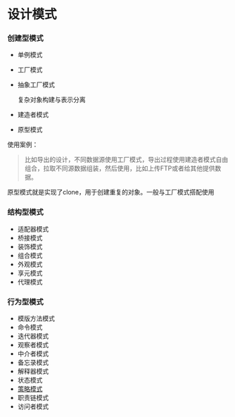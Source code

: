 # 设计模式

### 创建型模式

- 单例模式

- 工厂模式

- 抽象工厂模式

  复杂对象构建与表示分离

- 建造者模式

- 原型模式

使用案例：

> 比如导出的设计，不同数据源使用工厂模式，导出过程使用建造者模式自由组合，拉取不同源数据组装，然后使用，比如上传FTP或者给其他提供数据。

原型模式就是实现了clone，用于创建重复的对象。一般与工厂模式搭配使用

### 结构型模式

- 适配器模式
- 桥接模式
- 装饰模式
- 组合模式
- 外观模式
- 享元模式
- 代理模式

### 行为型模式

- 模版方法模式
- 命令模式
- 迭代器模式
- 观察者模式
- 中介者模式
- 备忘录模式
- 解释器模式
- 状态模式
- [策略模式](./strategy)
- 职责链模式
- 访问者模式

